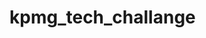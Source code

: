 # kpmg_tech_challange
<!-- BEGINNING OF PRE-COMMIT-TERRAFORM DOCS HOOK -->
<!-- END OF PRE-COMMIT-TERRAFORM DOCS HOOK -->
